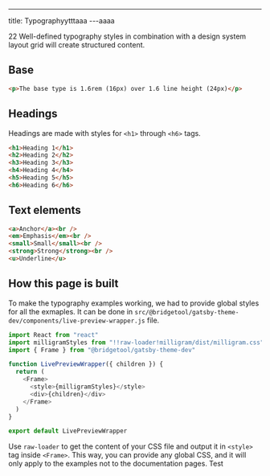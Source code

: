---

title: Typographyytttaaa
---aaaa

22
Well-defined typography styles in combination with a design system layout grid will create structured content.

## Base

```html live
<p>The base type is 1.6rem (16px) over 1.6 line height (24px)</p>
```

## Headings

Headings are made with styles for `<h1>` through `<h6>` tags.

```html live
<h1>Heading 1</h1>
<h2>Heading 2</h2>
<h3>Heading 3</h3>
<h4>Heading 4</h4>
<h5>Heading 5</h5>
<h6>Heading 6</h6>
```

## Text elements

```html live
<a>Anchor</a><br />
<em>Emphasis</em><br />
<small>Small</small><br />
<strong>Strong</strong><br />
<u>Underline</u>
```

## How this page is built

To make the typography examples working, we had to provide global styles for all the exmaples. It can be done
in `src/@bridgetool/gatsby-theme-dev/components/live-preview-wrapper.js` file.

```js
import React from "react"
import milligramStyles from "!!raw-loader!milligram/dist/milligram.css"
import { Frame } from "@bridgetool/gatsby-theme-dev"

function LivePreviewWrapper({ children }) {
  return (
    <Frame>
      <style>{milligramStyles}</style>
      <div>{children}</div>
    </Frame>
  )
}

export default LivePreviewWrapper
```

Use `raw-loader` to get the content of your CSS file and output it in `<style>` tag
inside `<Frame>`. This way, you can provide any global CSS, and it will only
apply to the examples not to the documentation pages.
Test
